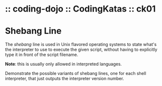:: coding-dojo :: CodingKatas :: ck01
=====================================

# Shebang Line

The _shebang_ line is used in Unix flavored operating systems to state what's the interpreter to use to execute the given script, without having to explicitly type it in front of the script filename.

**Note**: this is usually only allowed in interpreted languages.

Demonstrate the possible variants of shebang lines, one for each shell interpreter, that just outputs the interpreter version number.
